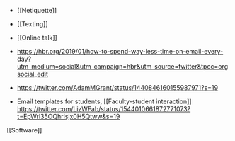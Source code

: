 - [[Netiquette]]
- [[Texting]]
- [[Online talk]]

- https://hbr.org/2019/01/how-to-spend-way-less-time-on-email-every-day?utm_medium=social&utm_campaign=hbr&utm_source=twitter&tpcc=orgsocial_edit
- https://twitter.com/AdamMGrant/status/1440846160155987971?s=19

- Email templates for students, [[Faculty-student interaction]] https://twitter.com/LizWFab/status/1544010661872771073?t=EpWrl35OQhrlsjx0H5Qtww&s=19

[[Software]]

